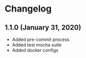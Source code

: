 # Changelog

## 1.1.0 (January 31, 2020)

* Added pre-commit process
* Added test mocha suite
* Added docker configs